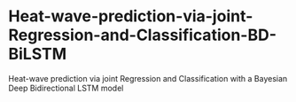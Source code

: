 # Heat-wave-prediction-via-joint-Regression-and-Classification-BD-BiLSTM
Heat-wave prediction via joint Regression and Classification with a Bayesian Deep Bidirectional LSTM model
